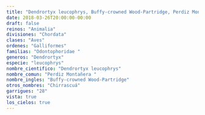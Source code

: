 ```yaml
---
title: "Dendrortyx leucophrys, Buffy-crowned Wood-Partridge, Perdiz Montañera "
date: 2018-03-26T20:00:00-00:00
draft: false
reinos: "Animalia"
divisiones: "Chordata"
clases: "Aves"
ordenes: "Galliformes"
familias: "Odontophoridae "
generos: "Dendrortyx"
especie: "leucophrys"
nombre_cientifico: "Dendrortyx leucophrys"
nombre_comun: "Perdiz Montañera "
nombre_ingles: "Buffy-crowned Wood-Partridge"
otros_nombres: "Chirrascuá"
garrigues: "28"
vista: true
los_cielos: true
---
```

